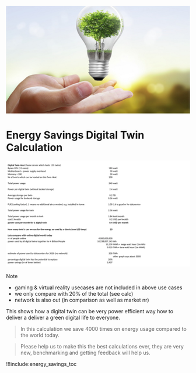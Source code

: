 ![](img/savings_energy_2.png)

# Energy Savings Digital Twin Calculation

![](img/power_calc_digitaltwin.png)

Note

- gaming & virtual reality usecases are not included in above use cases
- we only compare with 20% of the total (see calc)
- network is also out (in comparison as well as market nr)

This shows how a digital twin can be very power efficient way how to deliver a deliver a green digital life to everyone.

> In this calculation we save 4000 times on energy usage compared to the world today.


> Please help us to make this the best calculations ever, they are very new, benchmarking and getting feedback will help us.

!!!include:energy_savings_toc